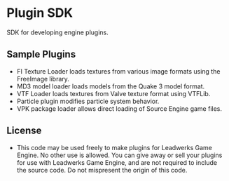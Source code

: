 # Plugin SDK
SDK for developing engine plugins.
## Sample Plugins
- FI Texture Loader loads textures from various image formats using the FreeImage library.
- MD3 model loader loads models from the Quake 3 model format.
- VTF Loader loads textures from Valve texture format using VTFLib.
- Particle plugin modifies particle system behavior.
- VPK package loader allows direct loading of Source Engine game files.
## License
- This code may be used freely to make plugins for Leadwerks Game Engine. No other use is allowed. You can give away or sell your plugins for use with Leadwerks Game Engine, and are not required to include the source code. Do not mispresent the origin of this code.
